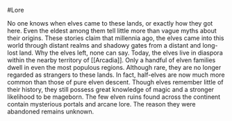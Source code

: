 #Lore 

No one knows when elves came to these lands, or exactly how they got here. Even the eldest among them tell little more than vague myths about their origins. These stories claim that millennia ago, the elves came into this world through distant realms and shadowy gates from a distant and long-lost land. Why the elves left, none can say. Today, the elves live in diaspora within the nearby territory of [[Arcadia]]. Only a handful of elven families dwell in even the most populous regions. Although rare, they are no longer regarded as strangers to these lands. In fact, half-elves are now much more common than those of pure elven descent. Though elves remember little of their history, they still possess great knowledge of magic and a stronger likelihood to be mageborn. The few elven ruins found across the continent contain mysterious portals and arcane lore. The reason they were abandoned remains unknown.